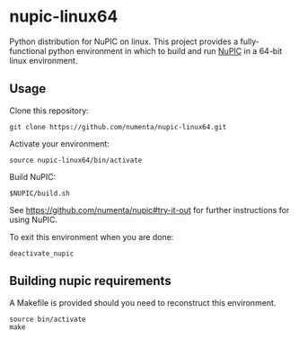# nupic-linux64

Python distribution for NuPIC on linux.  This project provides a
fully-functional python environment in which to build and run
[NuPIC](https://github.com/numenta/nupic) in a 64-bit linux environment.

## Usage

Clone this repository:

    git clone https://github.com/numenta/nupic-linux64.git

Activate your environment:

    source nupic-linux64/bin/activate

Build NuPIC:

    $NUPIC/build.sh

See https://github.com/numenta/nupic#try-it-out for further instructions for
using NuPIC.

To exit this environment when you are done: 

    deactivate_nupic

## Building nupic requirements

A Makefile is provided should you need to reconstruct this environment.

    source bin/activate
    make
